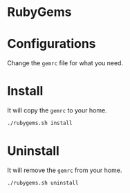 # RubyGems

# Configurations

Change the `gemrc` file for what you need.

# Install

It will copy the `gemrc` to your home.

```bash
./rubygems.sh install
```

# Uninstall

It will remove the `gemrc` from your home.

```bash
./rubygems.sh uninstall
```
